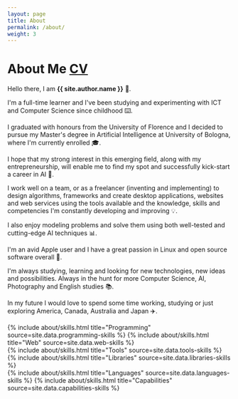 ```yaml
---
layout: page
title: About
permalink: /about/
weight: 3
---
```


# **About Me** <span><a href="https://github.com/Wadaboa/cv-resume/raw/master/cv.pdf" class="btn btn-info" id="cv-button">CV</a></span>

Hello there, I am **{{ site.author.name }}** :wave:.<br>

I'm a full-time learner and I've been studying and experimenting with ICT and Computer Science since childhood :keyboard:.

I graduated with honours from the University of Florence and I decided to pursue my Master's degree in Artificial Intelligence at University of Bologna, where I'm currently enrolled :mortar_board:.

I hope that my strong interest in this emerging field, along with my entrepreneurship, will enable me to find my spot and successfully kick-start a career in AI :robot:.

I work well on a team, or as a freelancer (inventing and implementing) to design algorithms, frameworks and create desktop applications, websites and web services using the tools available and the knowledge, skills and competencies I'm constantly developing and improving :bulb:.

I also enjoy modeling problems and solve them using both well-tested and cutting-edge AI techniques :bar_chart:.

I'm an avid Apple user and I have a great passion in Linux and open source software overall :penguin:.

I'm always studying, learning and looking for new technologies, new ideas and possibilities.
Always in the hunt for more Computer Science, AI, Photography and English studies :books:.

In my future I would love to spend some time working, studying or just exploring America, Canada, Australia and Japan :airplane:.

<div class="row skills-row">
{% include about/skills.html title="Programming" source=site.data.programming-skills %}
{% include about/skills.html title="Web" source=site.data.web-skills %}
</div>
<div class="row skills-row">
{% include about/skills.html title="Tools" source=site.data.tools-skills %}
{% include about/skills.html title="Libraries" source=site.data.libraries-skills %}
</div>
<div class="row skills-row">
{% include about/skills.html title="Languages" source=site.data.languages-skills %}
{% include about/skills.html title="Capabilities" source=site.data.capabilities-skills %}
</div>
